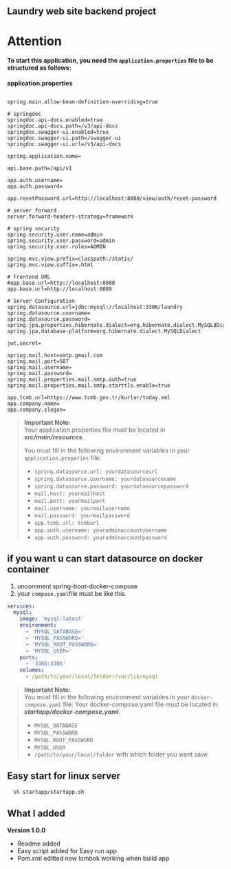 ## Laundry web site backend project


# Attention
#### To start this application, you need the `application.properties` file to be structured as follows:

**application.properties**

```application.properties

spring.main.allow-bean-definition-overriding=true

# springdoc
springdoc.api-docs.enabled=true
springdoc.api-docs.path=/v3/api-docs
springdoc.swagger-ui.enabled=true
springdoc.swagger-ui.path=/swagger-ui
springdoc.swagger-ui.url=/v3/api-docs

spring.application.name=

api.base.path=/api/v1

app.auth.username=
app.auth.password=

app.resetPassword.url=http://localhost:8080/view/auth/reset-password

# server forward
server.forward-headers-strategy=framework

# spring security
spring.security.user.name=admin
spring.security.user.password=admin
spring.security.user.roles=ADMIN

spring.mvc.view.prefix=classpath:/static/
spring.mvc.view.suffix=.html

# Frontend URL
#app.base.url=http://localhost:8080
app.base.url=http://localhost:8080

# Server Configuration
spring.datasource.url=jdbc:mysql://localhost:3306/laundry
spring.datasource.username=
spring.datasource.password=
spring.jpa.properties.hibernate.dialect=org.hibernate.dialect.MySQL8Dialect
spring.jpa.database-platform=org.hibernate.dialect.MySQLDialect

jwt.secret=

spring.mail.host=smtp.gmail.com
spring.mail.port=587
spring.mail.username=
spring.mail.password=
spring.mail.properties.mail.smtp.auth=true
spring.mail.properties.mail.smtp.starttls.enable=true

app.tcmb.url=https://www.tcmb.gov.tr/kurlar/today.xml
app.company.name=
app.company.slogan=
```

> **Important Note:**  
> Your application.properties file must be located in ***src/main/resources***.
>
>
> You must fill in the following environment variables in your `application.properies` file:
>
> - `spring.datasource.url: yourdatasourceurl`
> - `spring.datasource.username: yourdatasourcename`
> - `spring.datasource.password: yourdatasourcepassword`
> - `mail.host: yourmailhost`
> - `mail.port: yourmailport`
> - `mail.username: yourmailusername`
> - `mail.password: yourmailpassword`
> - `app.tcmb.url: tcmburl`
> - `app.auth.username: youradminaccountusername`
> - `app.auth.password: youradminaccountpassword`

## if you want u can start datasource on docker container
1.  uncomment spring-boot-docker-compose
2.    your `compose.yaml`file must be like this

```yaml
services:
  mysql:
    image: 'mysql:latest'
    environment:
      - 'MYSQL_DATABASE='
      - 'MYSQL_PASSWORD='
      - 'MYSQL_ROOT_PASSWORD='
      - 'MYSQL_USER='
    ports:
      - '3306:3306'
    volumes:
      - /path/to/your/local/folder:/var/lib/mysql
```
> **Important Note:**  
> You must fill in the following environment variables in your `docker-compose.yaml` file:
> Your docker-compose.yaml file must be located in ***startapp/docker-compose.yaml***.
>
> - `MYSQL_DATABASE`
> - `MYSQL_PASSWORD`
> - `MYSQL_ROOT_PASSWORD`
> - `MYSQL_USER`
> - `/path/to/your/local/folder` with which folder you want save



## Easy start for linux server
 ```bash
   sh startapp/startapp.sh
 ```







## What l added 
  
**Version 1.0.0**
 
 - Readme added
 - Easy script added for Easy run app
 - Pom.xml editted now lombok working when build app
